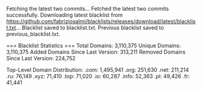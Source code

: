 Fetching the latest two commits...
Fetched the latest two commits successfully.
Downloading latest blacklist from https://github.com/fabriziosalmi/blacklists/releases/download/latest/blacklist.txt...
Blacklist saved to blacklist.txt.
Previous blacklist saved to previous_blacklist.txt.

=== Blacklist Statistics ===
Total Domains: 3,110,375
Unique Domains: 3,110,375
Added Domains Since Last Version: 313,211
Removed Domains Since Last Version: 224,752

Top-Level Domain Distribution:
  .com: 1,495,941
  .org: 251,630
  .net: 211,214
  .ru: 76,149
  .xyz: 71,410
  .top: 71,020
  .io: 60,287
  .info: 52,363
  .pl: 49,426
  .fr: 41,441
